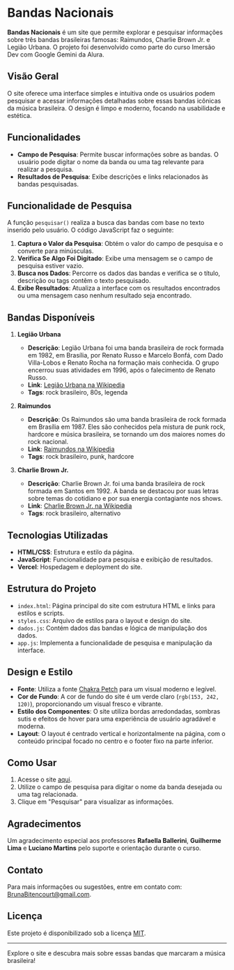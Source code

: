 # Bandas Nacionais

**Bandas Nacionais** é um site que permite explorar e pesquisar informações sobre três bandas brasileiras famosas: Raimundos, Charlie Brown Jr. e Legião Urbana. O projeto foi desenvolvido como parte do curso Imersão Dev com Google Gemini da Alura.

## Visão Geral

O site oferece uma interface simples e intuitiva onde os usuários podem pesquisar e acessar informações detalhadas sobre essas bandas icônicas da música brasileira. O design é limpo e moderno, focando na usabilidade e estética.

## Funcionalidades

- **Campo de Pesquisa**: Permite buscar informações sobre as bandas. O usuário pode digitar o nome da banda ou uma tag relevante para realizar a pesquisa.
- **Resultados de Pesquisa**: Exibe descrições e links relacionados às bandas pesquisadas.

## Funcionalidade de Pesquisa

A função `pesquisar()` realiza a busca das bandas com base no texto inserido pelo usuário. O código JavaScript faz o seguinte:
1. **Captura o Valor da Pesquisa**: Obtém o valor do campo de pesquisa e o converte para minúsculas.
2. **Verifica Se Algo Foi Digitado**: Exibe uma mensagem se o campo de pesquisa estiver vazio.
3. **Busca nos Dados**: Percorre os dados das bandas e verifica se o título, descrição ou tags contêm o texto pesquisado.
4. **Exibe Resultados**: Atualiza a interface com os resultados encontrados ou uma mensagem caso nenhum resultado seja encontrado.

## Bandas Disponíveis

1. **Legião Urbana**
   - **Descrição**: Legião Urbana foi uma banda brasileira de rock formada em 1982, em Brasília, por Renato Russo e Marcelo Bonfá, com Dado Villa-Lobos e Renato Rocha na formação mais conhecida. O grupo encerrou suas atividades em 1996, após o falecimento de Renato Russo.
   - **Link**: [Legião Urbana na Wikipedia](https://pt.wikipedia.org/wiki/Legião_Urbana)
   - **Tags**: rock brasileiro, 80s, legenda

2. **Raimundos**
   - **Descrição**: Os Raimundos são uma banda brasileira de rock formada em Brasília em 1987. Eles são conhecidos pela mistura de punk rock, hardcore e música brasileira, se tornando um dos maiores nomes do rock nacional.
   - **Link**: [Raimundos na Wikipedia](https://pt.wikipedia.org/wiki/Raimundos)
   - **Tags**: rock brasileiro, punk, hardcore

3. **Charlie Brown Jr.**
   - **Descrição**: Charlie Brown Jr. foi uma banda brasileira de rock formada em Santos em 1992. A banda se destacou por suas letras sobre temas do cotidiano e por sua energia contagiante nos shows.
   - **Link**: [Charlie Brown Jr. na Wikipedia](https://pt.wikipedia.org/wiki/Charlie_Brown_Jr.)
   - **Tags**: rock brasileiro, alternativo

## Tecnologias Utilizadas

- **HTML/CSS**: Estrutura e estilo da página.
- **JavaScript**: Funcionalidade para pesquisa e exibição de resultados.
- **Vercel**: Hospedagem e deployment do site.

## Estrutura do Projeto

- `index.html`: Página principal do site com estrutura HTML e links para estilos e scripts.
- `styles.css`: Arquivo de estilos para o layout e design do site.
- `dados.js`: Contém dados das bandas e lógica de manipulação dos dados.
- `app.js`: Implementa a funcionalidade de pesquisa e manipulação da interface.

## Design e Estilo

- **Fonte**: Utiliza a fonte [Chakra Petch](https://fonts.googleapis.com/css2?family=Chakra+Petch:ital,wght@0,300;0,400;0,500;0,600;0,700;1,300;1,400;1,500;1,600;1,700&display=swap) para um visual moderno e legível.
- **Cor de Fundo**: A cor de fundo do site é um verde claro (`rgb(153, 242, 120)`), proporcionando um visual fresco e vibrante.
- **Estilo dos Componentes**: O site utiliza bordas arredondadas, sombras sutis e efeitos de hover para uma experiência de usuário agradável e moderna.
- **Layout**: O layout é centrado vertical e horizontalmente na página, com o conteúdo principal focado no centro e o footer fixo na parte inferior.

## Como Usar

1. Acesse o site [aqui](https://bandas-nacionais.vercel.app/).
2. Utilize o campo de pesquisa para digitar o nome da banda desejada ou uma tag relacionada.
3. Clique em "Pesquisar" para visualizar as informações.

## Agradecimentos

Um agradecimento especial aos professores **Rafaella Ballerini**, **Guilherme Lima** e **Luciano Martins** pelo suporte e orientação durante o curso.

## Contato

Para mais informações ou sugestões, entre em contato com: [BrunaBitencourt@gmail.com](mailto:BrunaBitencourt@gmail.com).

## Licença

Este projeto é disponibilizado sob a licença [MIT](LICENSE).

---

Explore o site e descubra mais sobre essas bandas que marcaram a música brasileira!
